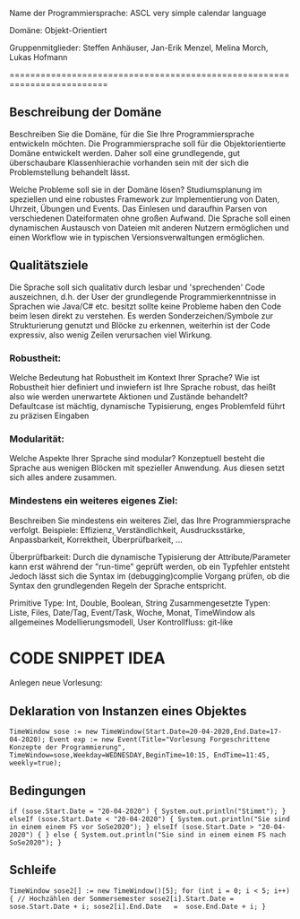 Name der Programmiersprache: ASCL very simple calendar language

Domäne: Objekt-Orientiert

Gruppenmitglieder: Steffen Anhäuser, Jan-Erik Menzel, Melina Morch, Lukas Hofmann

=========================================================================

## Beschreibung der Domäne
Beschreiben Sie die Domäne, für die Sie Ihre Programmiersprache entwickeln möchten.
Die Programmiersprache soll für die Objektorientierte Domäne entwickelt werden. Daher soll eine grundlegende, gut überschaubare Klassenhierachie vorhanden sein mit der sich die Problemstellung behandelt lässt.

Welche Probleme soll sie in der Domäne lösen?
Studiumsplanung im speziellen und eine robustes Framework zur Implementierung von Daten, Uhrzeit, Übungen und Events.
Das Einlesen und daraufhin Parsen von verschiedenen Dateiformaten ohne großen Aufwand.
Die Sprache soll einen dynamischen Austausch von Dateien mit anderen Nutzern ermöglichen und einen Workflow wie in typischen Versionsverwaltungen ermöglichen.

## Qualitätsziele
Die Sprache soll sich qualitativ durch lesbar und 'sprechenden' Code auszeichnen, d.h. der User der grundlegende Programmierkenntnisse in Sprachen wie Java/C# etc. besitzt sollte keine Probleme haben den Code beim lesen direkt zu verstehen.
Es werden Sonderzeichen/Symbole zur Strukturierung genutzt und Blöcke zu erkennen, weiterhin ist der Code expressiv, also wenig Zeilen verursachen viel Wirkung.

### Robustheit:
Welche Bedeutung hat Robustheit im Kontext Ihrer Sprache?
Wie ist Robustheit hier definiert und inwiefern ist Ihre Sprache robust, das heißt also wie werden unerwartete Aktionen und Zustände behandelt?
Defaultcase ist mächtig, dynamische Typisierung, enges Problemfeld führt zu präzisen Eingaben
### Modularität:
Welche Aspekte Ihrer Sprache sind modular?
Konzeptuell besteht die Sprache aus wenigen Blöcken mit spezieller Anwendung. Aus diesen setzt sich alles andere zusammen. 
### Mindestens ein weiteres eigenes Ziel:
Beschreiben Sie mindestens ein weiteres Ziel, das Ihre Programmiersprache verfolgt.
Beispiele: Effizienz, Verständlichkeit, Ausdrucksstärke, Anpassbarkeit, Korrektheit, Überprüfbarkeit, ...

Überprüfbarkeit: 
Durch die dynamische Typisierung der Attribute/Parameter kann erst während der "run-time" geprüft werden, ob ein Typfehler entsteht
Jedoch lässt sich die Syntax im (debugging)complie Vorgang prüfen, ob die Syntax den grundlegenden Regeln der Sprache entspricht. 

Primitive Type: Int, Double, Boolean, String
Zusammengesetzte Typen: Liste, Files, Date/Tag, Event/Task, Woche, Monat, TimeWindow als allgemeines Modellierungsmodell, User
Kontrollfluss: git-like

# CODE SNIPPET IDEA
 
 Anlegen neue Vorlesung:
 
 ## Deklaration von Instanzen eines Objektes 
 `TimeWindow sose := new TimeWindow(Start.Date=20-04-2020,End.Date=17-04-2020);
 Event exp := new Event(Title="Vorlesung Forgeschrittene Konzepte der Programmierung", 
                        TimeWindow=sose,Weekday=WEDNESDAY,BeginTime=10:15, EndTime=11:45,
                        weekly=true);`

## Bedingungen
`if (sose.Start.Date = "20-04-2020") {
    System.out.println("Stimmt");
} elseIf (sose.Start.Date < "20-04-2020") {
    System.out.println("Sie sind in einem einem FS vor SoSe2020");
} elseIf (sose.Start.Date > "20-04-2020") {
} else {
    System.out.println("Sie sind in einem einem FS nach SoSe2020");
}`

## Schleife
`TimeWindow sose2[] := new TimeWindow()[5];
for (int i = 0; i < 5; i++)
{
// Hochzählen der Sommersemester
   sose2[i].Start.Date = sose.Start.Date + i;
   sose2[i].End.Date   =  sose.End.Date + i;
}`

